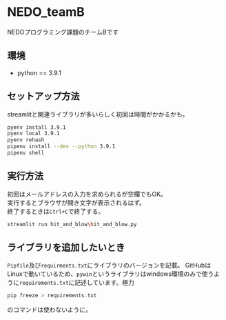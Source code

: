 # NEDO_teamB

NEDOプログラミング課題のチームBです

## 環境

- python == 3.9.1

## セットアップ方法

streamlitと関連ライブラリが多いらしく初回は時間がかかるかも。

```sh
pyenv install 3.9.1
pyenv local 3.9.1
pyenv rehash
pipenv install --dev --python 3.9.1
pipenv shell
```

## 実行方法

初回はメールアドレスの入力を求められるが空欄でもOK。  
実行するとブラウザが開き文字が表示されるはず。  
終了するときは`Ctrl+C`で終了する。  

```sh
streamlit run hit_and_blow\hit_and_blow.py
```

## ライブラリを追加したいとき

`Pipfile`及び`requirments.txt`にライブラリのバージョンを記載。
GitHubはLinuxで動いているため、`pywin`というライブラリはwindows環境のみで使うように`requirements.txt`に記述しています。極力

```sh
pip freeze > requirements.txt
```

のコマンドは使わないように。
